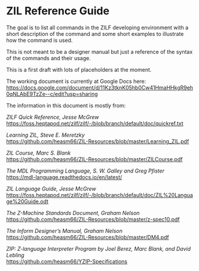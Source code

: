 # ZIL Reference Guide

The goal is to list all commands in the ZILF developing environment with a short description 
of the command and some short examples to illustrate how the command is used.

This is not meant to be a designer manual but just a reference of the syntax of 
the commands and their usage.

This is a first draft with lots of placeholders at the moment.

The working document is currently at Google Docs here: https://docs.google.com/document/d/11Kz3tknK05hb0Cw41HmaHHkgR9eh0qNLAbE9TzZe--c/edit?usp=sharing

The information in this document is mostly from:

  *ZILF Quick Reference, Jesse McGrew*  
  https://foss.heptapod.net/zilf/zilf/-/blob/branch/default/doc/quickref.txt
  
  *Learning ZIL, Steve E. Meretzky*  
  https://github.com/heasm66/ZIL-Resources/blob/master/Learning_ZIL.pdf
  
  *ZIL Course, Marc S. Blank*  
  https://github.com/heasm66/ZIL-Resources/blob/master/ZILCourse.pdf
  
  *The MDL Programming Language, S. W. Galley and Greg Pfister*  
  https://mdl-language.readthedocs.io/en/latest/
  
  *ZIL Language Guide, Jesse McGrew*  
  https://foss.heptapod.net/zilf/zilf/-/blob/branch/default/doc/ZIL%20Language%20Guide.odt
  
  *The Z-Machine Standards Document, Graham Nelson*  
  https://github.com/heasm66/ZIL-Resources/blob/master/z-spec10.pdf
  
  *The Inform Designer’s Manual, Graham Nelson*  
  https://github.com/heasm66/ZIL-Resources/blob/master/DM4.pdf
  
  *ZIP: Z-language Interpreter Program by Joel Berez, Marc Blank, and David Lebling*  
  https://github.com/heasm66/YZIP-Specifications
